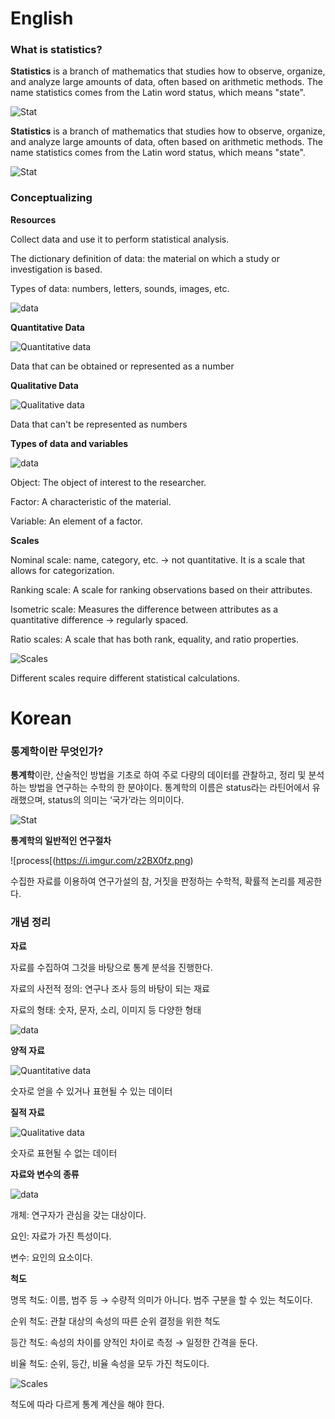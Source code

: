 # English

### What is statistics?

**Statistics** is a branch of mathematics that studies how to observe, organize, and analyze large amounts of data, often based on arithmetic methods. 
The name statistics comes from the Latin word status, which means "state".  
 
![Stat](https://images.pexels.com/photos/590022/pexels-photo-590022.jpeg?auto=compress&cs=tinysrgb&w=1260&h=750&dpr=1)

**Statistics** is a branch of mathematics that studies how to observe, organize, and analyze large amounts of data, often based on arithmetic methods. 
The name statistics comes from the Latin word status, which means "state".  

![Stat](https://images.pexels.com/photos/590022/pexels-photo-590022.jpeg?auto=compress&cs=tinysrgb&w=1260&h=750&dpr=1)

### Conceptualizing

**Resources**

Collect data and use it to perform statistical analysis.  

The dictionary definition of data: the material on which a study or investigation is based. 

Types of data: numbers, letters, sounds, images, etc. 

![data](https://images.pexels.com/photos/669621/pexels-photo-669621.jpeg?auto=compress&cs=tinysrgb&w=1260&h=750&dpr=1)

**Quantitative Data**

![Quantitative data](https://images.pexels.com/photos/276005/pexels-photo-276005.jpeg?auto=compress&cs=tinysrgb&w=1260&h=750&dpr=1)

Data that can be obtained or represented as a number 

**Qualitative Data**

![Qualitative data](https://images.pexels.com/photos/1174136/pexels-photo-1174136.jpeg?auto=compress&cs=tinysrgb&w=1260&h=750&dpr=1)

Data that can't be represented as numbers 

**Types of data and variables**

![data](https://i.imgur.com/MSEkRwA.png)

Object: The object of interest to the researcher. 

Factor: A characteristic of the material.

Variable: An element of a factor. 

**Scales**

Nominal scale: name, category, etc. → not quantitative. It is a scale that allows for categorization. 

Ranking scale: A scale for ranking observations based on their attributes.

Isometric scale: Measures the difference between attributes as a quantitative difference → regularly spaced. 

Ratio scales: A scale that has both rank, equality, and ratio properties. 

![Scales](https://i.imgur.com/J7uArcf.png)

Different scales require different statistical calculations.




# Korean

### 통계학이란 무엇인가?

**통계학**이란, 산술적인 방법을 기초로 하여 주로 다량의 데이터를 관찰하고, 정리 및 분석하는 방법을 연구하는 수학의 한 분야이다. 통계학의 이름은 status라는 라틴어에서 유래했으며, status의 의미는 ‘국가’라는 의미이다. 

![Stat](https://images.pexels.com/photos/590022/pexels-photo-590022.jpeg?auto=compress&cs=tinysrgb&w=1260&h=750&dpr=1)

**통계학의 일반적인 연구절차**

![process[(https://i.imgur.com/z2BX0fz.png)

수집한 자료를 이용하여 연구가설의 참, 거짓을 판정하는 수학적, 확률적 논리를 제공한다. 

### 개념 정리

**자료**

자료를 수집하여 그것을 바탕으로 통계 분석을 진행한다. 

자료의 사전적 정의: 연구나 조사 등의 바탕이 되는 재료

자료의 형태: 숫자, 문자, 소리, 이미지 등 다양한 형태 

![data](https://images.pexels.com/photos/669621/pexels-photo-669621.jpeg?auto=compress&cs=tinysrgb&w=1260&h=750&dpr=1)

**양적 자료**

![Quantitative data](https://images.pexels.com/photos/276005/pexels-photo-276005.jpeg?auto=compress&cs=tinysrgb&w=1260&h=750&dpr=1)

숫자로 얻을 수 있거나 표현될 수 있는 데이터 

**질적 자료**

![Qualitative data](https://images.pexels.com/photos/1174136/pexels-photo-1174136.jpeg?auto=compress&cs=tinysrgb&w=1260&h=750&dpr=1)

숫자로 표현될 수 없는 데이터 

**자료와 변수의 종류**

![data](https://i.imgur.com/MSEkRwA.png)

개체: 연구자가 관심을 갖는 대상이다. 

요인: 자료가 가진 특성이다.

변수: 요인의 요소이다. 

**척도**

명목 척도: 이름, 범주 등 → 수량적 의미가 아니다. 범주 구분을 할 수 있는 척도이다. 

순위 척도: 관찰 대상의 속성의 따른 순위 결정을 위한 척도

등간 척도: 속성의 차이를 양적인 차이로 측정 → 일정한 간격을 둔다. 

비율 척도: 순위, 등간, 비율 속성을 모두 가진 척도이다. 

![Scales](https://i.imgur.com/J7uArcf.png)

척도에 따라 다르게 통계 계산을 해야 한다.
